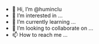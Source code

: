 - 👋 Hi, I’m @huminclu
- 👀 I’m interested in ...
- 🌱 I’m currently learning ...
- 💞️ I’m looking to collaborate on ...
- 📫 How to reach me ...

<!---
huminclu/huminclu is a ✨ special ✨ repository because its `README.md` (this file) appears on your GitHub profile.
You can click the Preview link to take a look at your changes.
--->
